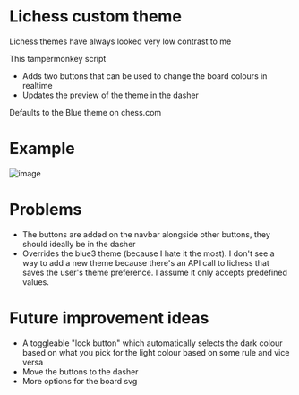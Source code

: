# Lichess custom theme

Lichess themes have always looked very low contrast to me

This tampermonkey script
- Adds two buttons that can be used to change the board colours in realtime
- Updates the preview of the theme in the dasher

Defaults to the Blue theme on chess.com

# Example
![image](https://github.com/prateeksaini01/lichess-custom-theme/assets/31561310/66cd35a3-cc63-451b-a6fd-37b232868d56)


# Problems
- The buttons are added on the navbar alongside other buttons, they should ideally be in the dasher
- Overrides the blue3 theme (because I hate it the most). I don't see a way to add a new theme because there's an API call to lichess that saves the user's theme preference. I assume it only accepts predefined values.

# Future improvement ideas
- A toggleable "lock button" which automatically selects the dark colour based on what you pick for the light colour based on some rule and vice versa
- Move the buttons to the dasher
- More options for the board svg
